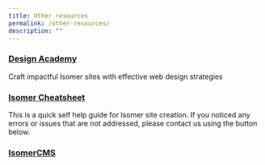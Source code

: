 ```yaml
---
title: Other resources
permalink: /other-resources/
description: ""
---
```

### [Design Academy](designacademy.isomer.gov.sg)
Craft impactful Isomer sites with effective web design strategies

### [Isomer Cheatsheet](cheatsheet.isomer.gov.sg)
This is a quick self help guide for Isomer site creation. If you noticed any errors or issues that are not addressed, please contact us using the button below.

### [IsomerCMS](cms.isomer.gov.sg)
